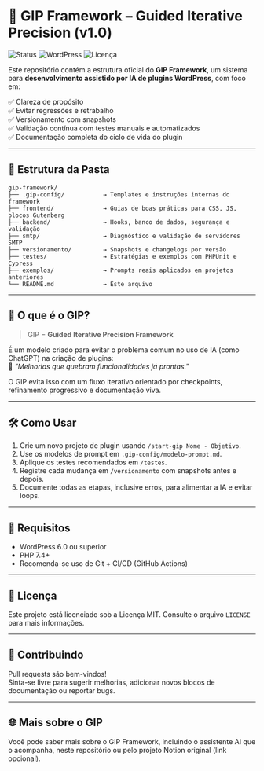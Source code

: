 # 🚀 GIP Framework – Guided Iterative Precision (v1.0)

![Status](https://img.shields.io/badge/status-ativo-green?style=flat-square)
![WordPress](https://img.shields.io/badge/WordPress-6.7%2B-blue?style=flat-square)
![Licença](https://img.shields.io/badge/licença-MIT-lightgrey?style=flat-square)

Este repositório contém a estrutura oficial do **GIP Framework**, um sistema para **desenvolvimento assistido por IA de plugins WordPress**, com foco em:

✅ Clareza de propósito  
✅ Evitar regressões e retrabalho  
✅ Versionamento com snapshots  
✅ Validação contínua com testes manuais e automatizados  
✅ Documentação completa do ciclo de vida do plugin  

---

## 📁 Estrutura da Pasta

```
gip-framework/
├── .gip-config/           → Templates e instruções internas do framework
├── frontend/              → Guias de boas práticas para CSS, JS, blocos Gutenberg
├── backend/               → Hooks, banco de dados, segurança e validação
├── smtp/                  → Diagnóstico e validação de servidores SMTP
├── versionamento/         → Snapshots e changelogs por versão
├── testes/                → Estratégias e exemplos com PHPUnit e Cypress
├── exemplos/              → Prompts reais aplicados em projetos anteriores
└── README.md              → Este arquivo
```

---

## 🧠 O que é o GIP?

> GIP = **Guided Iterative Precision Framework**

É um modelo criado para evitar o problema comum no uso de IA (como ChatGPT) na criação de plugins:  
📛 *"Melhorias que quebram funcionalidades já prontas."*

O GIP evita isso com um fluxo iterativo orientado por checkpoints, refinamento progressivo e documentação viva.

---

## 🛠️ Como Usar

1. Crie um novo projeto de plugin usando `/start-gip Nome - Objetivo`.
2. Use os modelos de prompt em `.gip-config/modelo-prompt.md`.
3. Aplique os testes recomendados em `/testes`.
4. Registre cada mudança em `/versionamento` com snapshots antes e depois.
5. Documente todas as etapas, inclusive erros, para alimentar a IA e evitar loops.

---

## 📌 Requisitos

- WordPress 6.0 ou superior
- PHP 7.4+
- Recomenda-se uso de Git + CI/CD (GitHub Actions)

---

## 🔖 Licença

Este projeto está licenciado sob a Licença MIT. Consulte o arquivo `LICENSE` para mais informações.

---

## 🤝 Contribuindo

Pull requests são bem-vindos!  
Sinta-se livre para sugerir melhorias, adicionar novos blocos de documentação ou reportar bugs.

---

## 🌐 Mais sobre o GIP

Você pode saber mais sobre o GIP Framework, incluindo o assistente AI que o acompanha, neste repositório ou pelo projeto Notion original (link opcional).
